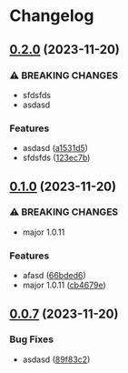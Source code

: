 # Changelog

## [0.2.0](https://github.com/eustace12/Monitoring/compare/v0.1.0...v0.2.0) (2023-11-20)


### ⚠ BREAKING CHANGES

* sfdsfds
* asdasd

### Features

* asdasd ([a1531d5](https://github.com/eustace12/Monitoring/commit/a1531d58f7b6c07b1919103e94a3986b1bb62136))
* sfdsfds ([123ec7b](https://github.com/eustace12/Monitoring/commit/123ec7bcaf98364ba6400bd08737a21feebed849))

## [0.1.0](https://github.com/eustace12/Monitoring/compare/v0.0.7...v0.1.0) (2023-11-20)


### ⚠ BREAKING CHANGES

* major 1.0.11

### Features

* afasd ([66bded6](https://github.com/eustace12/Monitoring/commit/66bded63541de074172f469d5417fec19382ffab))
* major 1.0.11 ([cb4679e](https://github.com/eustace12/Monitoring/commit/cb4679ea468b902d9cb18400990e78710b2e91bd))

## [0.0.7](https://github.com/eustace12/Monitoring/compare/v0.0.6...v0.0.7) (2023-11-20)


### Bug Fixes

* asdasd ([89f83c2](https://github.com/eustace12/Monitoring/commit/89f83c294ce989610267d35c56101ae5994e1486))
